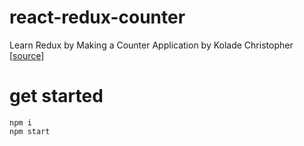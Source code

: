 # react-redux-counter
Learn Redux by Making a Counter Application by Kolade Christopher [[source](https://www.freecodecamp.org/news/learn-redux-by-making-a-counter-application/)]

# get started
```
npm i
npm start 
```
